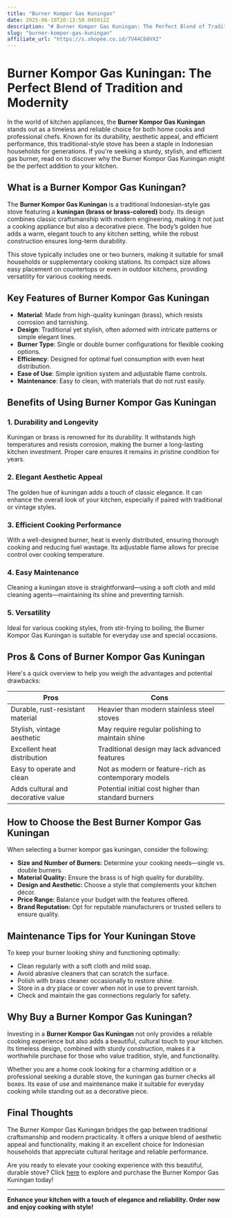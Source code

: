 ```yaml
---
title: "Burner Kompor Gas Kuningan"
date: 2025-06-10T20:13:50.045912Z
description: "# Burner Kompor Gas Kuningan: The Perfect Blend of Tradition and Modernity..."
slug: "burner-kompor-gas-kuningan"
affiliate_url: "https://s.shopee.co.id/7V44C68VX2"
---
```

# Burner Kompor Gas Kuningan: The Perfect Blend of Tradition and Modernity

In the world of kitchen appliances, the **Burner Kompor Gas Kuningan** stands out as a timeless and reliable choice for both home cooks and professional chefs. Known for its durability, aesthetic appeal, and efficient performance, this traditional-style stove has been a staple in Indonesian households for generations. If you're seeking a sturdy, stylish, and efficient gas burner, read on to discover why the Burner Kompor Gas Kuningan might be the perfect addition to your kitchen.

## What is a Burner Kompor Gas Kuningan?

The **Burner Kompor Gas Kuningan** is a traditional Indonesian-style gas stove featuring a **kuningan (brass or brass-colored)** body. Its design combines classic craftsmanship with modern engineering, making it not just a cooking appliance but also a decorative piece. The body’s golden hue adds a warm, elegant touch to any kitchen setting, while the robust construction ensures long-term durability.

This stove typically includes one or two burners, making it suitable for small households or supplementary cooking stations. Its compact size allows easy placement on countertops or even in outdoor kitchens, providing versatility for various cooking needs.

## Key Features of Burner Kompor Gas Kuningan

- **Material**: Made from high-quality kuningan (brass), which resists corrosion and tarnishing.
- **Design**: Traditional yet stylish, often adorned with intricate patterns or simple elegant lines.
- **Burner Type**: Single or double burner configurations for flexible cooking options.
- **Efficiency**: Designed for optimal fuel consumption with even heat distribution.
- **Ease of Use**: Simple ignition system and adjustable flame controls.
- **Maintenance**: Easy to clean, with materials that do not rust easily.

## Benefits of Using Burner Kompor Gas Kuningan

### 1. Durability and Longevity

Kuningan or brass is renowned for its durability. It withstands high temperatures and resists corrosion, making the burner a long-lasting kitchen investment. Proper care ensures it remains in pristine condition for years.

### 2. Elegant Aesthetic Appeal

The golden hue of kuningan adds a touch of classic elegance. It can enhance the overall look of your kitchen, especially if paired with traditional or vintage styles.

### 3. Efficient Cooking Performance

With a well-designed burner, heat is evenly distributed, ensuring thorough cooking and reducing fuel wastage. Its adjustable flame allows for precise control over cooking temperature.

### 4. Easy Maintenance

Cleaning a kuningan stove is straightforward—using a soft cloth and mild cleaning agents—maintaining its shine and preventing tarnish.

### 5. Versatility

Ideal for various cooking styles, from stir-frying to boiling, the Burner Kompor Gas Kuningan is suitable for everyday use and special occasions.

## Pros & Cons of Burner Kompor Gas Kuningan

Here's a quick overview to help you weigh the advantages and potential drawbacks:

| **Pros**                                    | **Cons**                                    |
|----------------------------------------------|----------------------------------------------|
| Durable, rust-resistant material           | Heavier than modern stainless steel stoves |
| Stylish, vintage aesthetic                  | May require regular polishing to maintain shine |
| Excellent heat distribution                 | Traditional design may lack advanced features |
| Easy to operate and clean                   | Not as modern or feature-rich as contemporary models |
| Adds cultural and decorative value           | Potential initial cost higher than standard burners |

## How to Choose the Best Burner Kompor Gas Kuningan

When selecting a burner kompor gas kuningan, consider the following:

- **Size and Number of Burners:** Determine your cooking needs—single vs. double burners.
- **Material Quality:** Ensure the brass is of high quality for durability.
- **Design and Aesthetic:** Choose a style that complements your kitchen décor.
- **Price Range:** Balance your budget with the features offered.
- **Brand Reputation:** Opt for reputable manufacturers or trusted sellers to ensure quality.

## Maintenance Tips for Your Kuningan Stove

To keep your burner looking shiny and functioning optimally:

- Clean regularly with a soft cloth and mild soap.
- Avoid abrasive cleaners that can scratch the surface.
- Polish with brass cleaner occasionally to restore shine.
- Store in a dry place or cover when not in use to prevent tarnish.
- Check and maintain the gas connections regularly for safety.

## Why Buy a Burner Kompor Gas Kuningan?

Investing in a **Burner Kompor Gas Kuningan** not only provides a reliable cooking experience but also adds a beautiful, cultural touch to your kitchen. Its timeless design, combined with sturdy construction, makes it a worthwhile purchase for those who value tradition, style, and functionality.

Whether you are a home cook looking for a charming addition or a professional seeking a durable stove, the kuningan gas burner checks all boxes. Its ease of use and maintenance make it suitable for everyday cooking while standing out as a decorative piece.

## Final Thoughts

The Burner Kompor Gas Kuningan bridges the gap between traditional craftsmanship and modern practicality. It offers a unique blend of aesthetic appeal and functionality, making it an excellent choice for Indonesian households that appreciate cultural heritage and reliable performance.

Are you ready to elevate your cooking experience with this beautiful, durable stove? Click [here](https://s.shopee.co.id/7V44C68VX2) to explore and purchase the Burner Kompor Gas Kuningan today!

---

**Enhance your kitchen with a touch of elegance and reliability. Order now and enjoy cooking with style!**